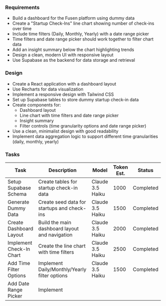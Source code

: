 
### Requirements
- Build a dashboard for the Fusen platform using dummy data
- Create a "Startup Check-Ins" line chart showing number of check-ins over time
- Include time filters (Daily, Monthly, Yearly) with a date range picker
- Time filters and date range picker should work together to filter chart data
- Add an insight summary below the chart highlighting trends
- Design a clean, modern UI with responsive layout
- Use Supabase as the backend for data storage and retrieval

### Design
- Create a React application with a dashboard layout
- Use Recharts for data visualization
- Implement a responsive design with Tailwind CSS
- Set up Supabase tables to store dummy startup check-in data
- Create components for:
  - Dashboard layout
  - Line chart with time filters and date range picker
  - Insight summary
  - Filter controls (time granularity options and date range picker)
- Use a clean, minimalist design with good readability
- Implement data aggregation logic to support different time granularities (daily, monthly, yearly)

### Tasks
| Task | Description | Model | Token Est. | Status |
|------|-------------|-------|------------|--------|
| Setup Supabase Schema | Create tables for startup check-in data | Claude 3.5 Haiku | 1000 | Completed |
| Generate Dummy Data | Create seed data for startups and check-ins | Claude 3.5 Haiku | 1500 | Completed |
| Create Dashboard Layout | Build the main dashboard layout and navigation | Claude 3.5 Haiku | 2000 | Completed |
| Implement Check-In Chart | Create the line chart with time filters | Claude 3.5 Haiku | 2500 | Completed |
| Add Time Filter Options | Implement Daily/Monthly/Yearly filter options | Claude 3.5 Haiku | 1500 | Completed |
| Add Date Range Picker | Implement